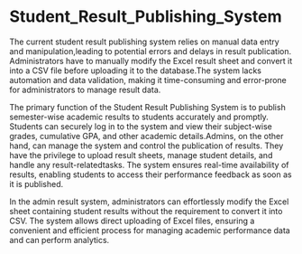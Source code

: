 # Student_Result_Publishing_System

The current student result publishing system relies on manual data entry and manipulation,leading to potential errors and delays in result publication. Administrators have to manually
modify the Excel result sheet and convert it into a CSV file before uploading it to the database.The system lacks automation and data validation, making it time-consuming and error-prone
for administrators to manage result data.

The primary function of the Student Result Publishing System is to publish semester-wise academic results to students accurately and promptly. Students can securely log in to the
system and view their subject-wise grades, cumulative GPA, and other academic details.Admins, on the other hand, can manage the system and control the publication of results. They have the privilege to upload result sheets, manage student details, and handle any result-relatedtasks. The system ensures real-time availability of results, enabling students to access their
performance feedback as soon as it is published.

In the admin result system, administrators can effortlessly modify the Excel sheet containing student results without the requirement to convert it into CSV. The system allows direct uploading of Excel files, ensuring a convenient and efficient process for managing academic performance data and can perform analytics.

